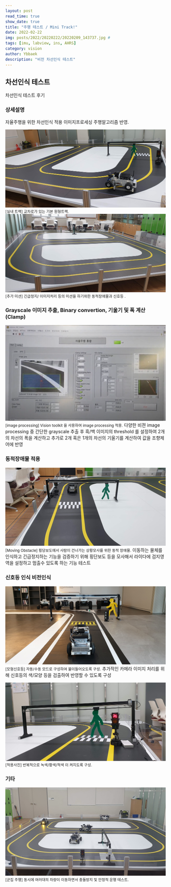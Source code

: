 ```yaml
---
layout: post
read_time: true
show_date: true
title: "주행 테스트 / Mini Track!"
date: 2022-02-22
img: posts/2022/20220222/20220209_143737.jpg # 
tags: [imu, labview, ins, AHRS]
category: vision
author: Ybbaek
description: "비전 차선인식 테스트"
---
```

## 차선인식 테스트
차선인식 테스트 후기

### 상세설명
자율주행을 위한 차선인식 적용 이미지프로세싱 주행알고리즘 반영.

![INS](./assets/img/posts/2022/20220222/20220209_143744.jpg)
<small>[실내 트랙] 교차로가 있는 기본 원형트랙.</small>
![Mount](./assets/img/posts/2022/20220222/20220210_front.jpg)
<small>[추가 미션] 긴급정지/ 이미지처리 등의 미션을 하기위한 동적장애물과 신호등 .</small>

### Grayscale 이미지 추출, Binary convertion, 기울기 및 폭 계산 (Clamp)
![센서 Calibration](./assets/img/posts/2022/20220222/lv_vision_1.png)
<small>[image processing] Vision toolkit 을 사용하여 image processing 적용.</small>
다양한 비젼 image processing 중 간단한 grayscale 추출 후 흑/백 이미지의 threshold 를 설정하여 2개의 차선의 폭을 계산하고 추가로 2개 혹은 1개의 차선의 기울기를 계산하여 값을 조향제어에 반영

### 동적장애물 적용
![ robot](./assets/img/posts/2022/20220222/20220210_obstacle.jpg)
<small>[Moving Obstacle] 횡당보도에서 사람이 건너가는 상황모사를 위한 동적 장애물.</small>
이동하는 물체를 인식하고 긴급정지하는 기능을 검증하기 위해 횡단보도 등을 모사해서 라이다에 검지영역을 설정하고 멈출수 있도록 하는 기능 테스트

### 신호등 인식 비전인식
![신호등1](./assets/img/posts/2022/20220222/20220412_signal.jpg)
<small>[모형신호등] 자동/수동 모드로 구성하여 불이들어오도록 구성.</small>
추가적인 카메라 이미지 처리를 위해 신호등의 색/모양 등을 검출하여 반영할 수 있도록 구성

![신호등2](./assets/img/posts/2022/20220222/20220317_signal2.jpg)
<small>[적용사진] 반복적으로 녹색/황색/적색 이 켜지도록 구성.</small>

### 기타
![군집주행](./assets/img/posts/2022/20220222/multi_cars.png)
<small>[군집 주행] 동시에 여러대의 차량이 이동하면서 충돌방지 및 안정적 운행 테스트.</small>
